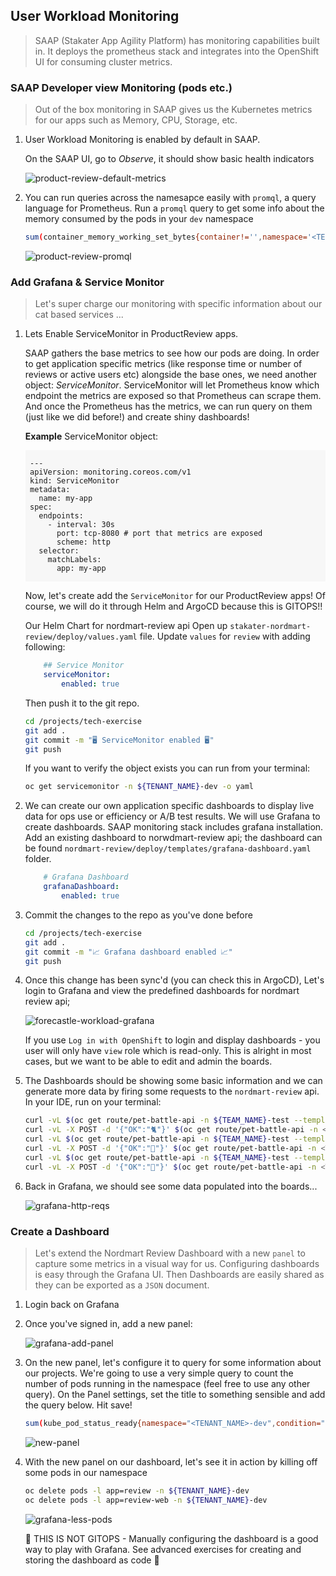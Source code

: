 ## User Workload Monitoring

> SAAP (Stakater App Agility Platform) has monitoring capabilities built in. It deploys the prometheus stack and integrates into the OpenShift UI for consuming cluster metrics.

### SAAP Developer view Monitoring (pods etc.)

> Out of the box monitoring in SAAP gives us the Kubernetes metrics for our apps such as Memory, CPU, Storage, etc.

1. User Workload Monitoring is enabled by default in SAAP.

    On the SAAP UI, go to *Observe*, it should show basic health indicators

    ![product-review-default-metrics](images/product-review-default-metrics.png)

2. You can run queries across the namesapce easily with `promql`, a query language for Prometheus. Run a `promql` query to get some info about the memory consumed by the pods in your `dev` namespace

    ```bash
    sum(container_memory_working_set_bytes{container!='',namespace='<TENANT_NAME>-test'}) by (pod)
    ```

    ![product-review-promql](images/product-review-promql.png)

### Add Grafana & Service Monitor

> Let's super charge our monitoring with specific information about our cat based services ...

1. Lets Enable ServiceMonitor in ProductReview apps.

    SAAP gathers the base metrics to see how our pods are doing. In order to get application specific metrics (like response time or number of reviews or active users etc) alongside the base ones, we need another object: _ServiceMonitor_. ServiceMonitor will let Prometheus know which endpoint the metrics are exposed so that Prometheus can scrape them. And once the Prometheus has the metrics, we can run query on them (just like we did before!) and create shiny dashboards!

    **Example** ServiceMonitor object:

    <div class="highlight" style="background: #f7f7f7">
    <pre><code class="language-yaml">
    ---
    apiVersion: monitoring.coreos.com/v1
    kind: ServiceMonitor
    metadata:
      name: my-app
    spec:
      endpoints:
        - interval: 30s
          port: tcp-8080 # port that metrics are exposed
          scheme: http
      selector:
        matchLabels:
          app: my-app
    </code></pre></div>

    Now, let's create add the `ServiceMonitor` for our ProductReview apps! Of course, we will do it through Helm and ArgoCD because this is GITOPS!!

    Our Helm Chart for nordmart-review api Open up `stakater-nordmart-review/deploy/values.yaml` file. Update `values` for `review` with adding following:

    ```yaml
        ## Service Monitor
        serviceMonitor:
            enabled: true    
    ```

    Then push it to the git repo.

    ```bash
    cd /projects/tech-exercise
    git add .
    git commit -m "🖥️ ServiceMonitor enabled 🖥️"
    git push
    ```

    If you want to verify the object exists you can run from your terminal:

    ```bash
    oc get servicemonitor -n ${TENANT_NAME}-dev -o yaml
    ```

2. We can create our own application specific dashboards to display live data for ops use or efficiency or A/B test results. We will use Grafana to create dashboards. SAAP monitoring stack includes grafana installation. Add an existing dashboard to norwdmart-review api; the dashboard can be found `nordmart-review/deploy/templates/grafana-dashboard.yaml` folder.

    ```yaml
        # Grafana Dashboard
        grafanaDashboard:
            enabled: true
    ```

3. Commit the changes to the repo as you've done before

    ```bash
    cd /projects/tech-exercise
    git add .
    git commit -m "📈 Grafana dashboard enabled 📈"
    git push
    ```

4. Once this change has been sync'd (you can check this in ArgoCD), Let's login to Grafana and view the predefined dashboards for nordmart review api;

    ![forecastle-workload-grafana](images/forecastle-workload-grafana.png)

    If you use `Log in with OpenShift` to login and display dashboards - you user will only have `view` role which is read-only. This is alright in most cases, but we want to be able to edit and admin the boards.

5. The Dashboards should be showing some basic information and we can generate more data by firing some requests to the `nordmart-review` api. In your IDE, run on your terminal:

    ```bash
    curl -vL $(oc get route/pet-battle-api -n ${TEAM_NAME}-test --template='{{.spec.host}}')/dogs
    curl -vL -X POST -d '{"OK":"🐈"}' $(oc get route/pet-battle-api -n <TEAM_NAME>-test --template='{{.spec.host}}')/cats/
    curl -vL $(oc get route/pet-battle-api -n ${TEAM_NAME}-test --template='{{.spec.host}}')/api/dogs
    curl -vL -X POST -d '{"OK":"🦆"}' $(oc get route/pet-battle-api -n <TEAM_NAME>-test --template='{{.spec.host}}')/cats/
    curl -vL $(oc get route/pet-battle-api -n ${TEAM_NAME}-test --template='{{.spec.host}}')/api/dogs
    curl -vL -X POST -d '{"OK":"🐶"}' $(oc get route/pet-battle-api -n <TEAM_NAME>-test --template='{{.spec.host}}')/cats/
    ```

6. Back in Grafana, we should see some data populated into the boards...

    ![grafana-http-reqs](./images/product-review-grafana-dashboard.png)

### Create a Dashboard

> Let's extend the Nordmart Review Dashboard with a new `panel` to capture some metrics in a visual way for us. Configuring dashboards is easy through the Grafana UI. Then Dashboards are easily shared as they can be exported as a `JSON` document.

1. Login back on Grafana

2. Once you've signed in, add a new panel:

    ![grafana-add-panel](./images/grafana-add-panel.png)

3. On the new panel, let's configure it to query for some information about our projects. We're going to use a very simple query to count the number of pods running in the namespace (feel free to use any other query). On the Panel settings, set the title to something sensible and add the query below. Hit save!

    ```bash
    sum(kube_pod_status_ready{namespace="<TENANT_NAME>-dev",condition="true"})
    ```

    ![new-panel](./images/new-panel.png)

4. With the new panel on our dashboard, let's see it in action by killing off some pods in our namespace

    ```bash
    oc delete pods -l app=review -n ${TENANT_NAME}-dev
    oc delete pods -l app=review-web -n ${TENANT_NAME}-dev
    ```

    ![grafana-less-pods](./images/grafana-less-pods.png)

    <p class="tip">
    🐌 THIS IS NOT GITOPS - Manually configuring the dashboard is a good way to play with Grafana. See advanced exercises for creating and storing the dashboard as code 🐎
    </p>
